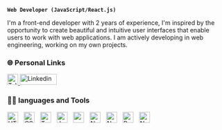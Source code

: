 **`Web Developer (JavaScript/React.js)`**

I'm a front-end developer with 2 years of experience, I'm inspired by the opportunity to create
beautiful and intuitive user interfaces that enable users to work with web applications. I am actively
developing in web engineering, working on my own projects. 

### 🌐 Personal Links

<p align="left">
    <a href="https://t.me/peggy_13">
        <img width="25px" height="25px" alt="Telegram" src="https://upload.wikimedia.org/wikipedia/commons/8/82/Telegram_logo.svg" />
    </a>
    <a href="www.linkedin.com/in/oleksandr-kononuchenko-442526286">
        <img width="85px" height="25px" alt="Linkedin" src="https://content.linkedin.com/content/dam/me/business/en-us/amp/brand-site/v2/bg/LI-Logo.svg.original.svg" />
    </a>
</p>

### 🧑‍💻 languages and Tools

<img align="left" width="25px" alt="HTML" src="https://raw.githubusercontent.com/bablubambal/All_logo_and_pictures/1ac69ce5fbc389725f16f989fa53c62d6e1b4883/social%20icons/html5.svg" />
<img align="left" width="25px" height="25px" style="padding-left: 10px;" alt="CSS" src="https://raw.githubusercontent.com/bablubambal/All_logo_and_pictures/1ac69ce5fbc389725f16f989fa53c62d6e1b4883/social%20icons/css3.svg" />
<img align="left" width="25px" height="25px" style="padding-left: 10px;" alt="TypeScript" src="https://raw.githubusercontent.com/bablubambal/All_logo_and_pictures/1ac69ce5fbc389725f16f989fa53c62d6e1b4883/programming%20languages/typescript.svg" />
<img align="left" width="25px" height="25px" style="padding-left: 10px;" alt="JavaScript" src="https://raw.githubusercontent.com/bablubambal/All_logo_and_pictures/1ac69ce5fbc389725f16f989fa53c62d6e1b4883/programming%20languages/javascript.svg" />
<img align="left" width="25px" height="25px" style="padding-left: 10px;" alt="sass" src="https://cdn.worldvectorlogo.com/logos/sass-1.svg" />
<img align="left" width="25px" height="25px" style="padding-left: 10px;" alt="Node.js" src="https://raw.githubusercontent.com/bablubambal/All_logo_and_pictures/1ac69ce5fbc389725f16f989fa53c62d6e1b4883/frameworks/nodejs.svg" />
<img align="left" width="25px" height="25px" style="padding-left: 10px;" alt="Nest.js" src="https://upload.wikimedia.org/wikipedia/commons/a/a8/NestJS.svg" />
<img align="left" width="25px" height="25px" style="padding-left: 10px;" alt="React.js" src="https://upload.wikimedia.org/wikipedia/commons/a/a7/React-icon.svg" />
<img align="left" width="25px" height="25px" style="padding-left: 10px;" alt="Next.js" src="https://seeklogo.com/images/N/next-js-logo-8FCFF51DD2-seeklogo.com.png" />

